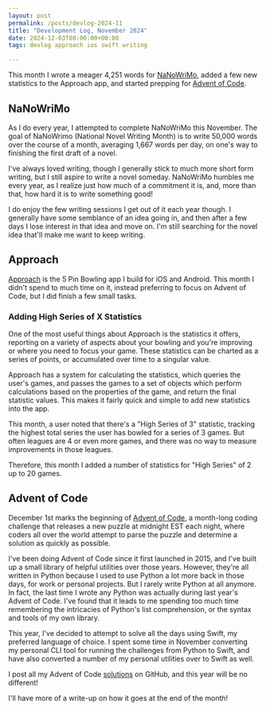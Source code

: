 ```yaml
---
layout: post
permalink: /posts/devlog-2024-11
title: "Development Log, November 2024"
date: 2024-12-03T08:00:00+00:00
tags: devlog approach ios swift writing

---
```


This month I wrote a meager 4,251 words for [NaNoWriMo](https://nanowrimo.org/), added a few new statistics to the Approach app, and started prepping for [Advent of Code](https://adventofcode.com/).

## NaNoWriMo

As I do every year, I attempted to complete NaNoWriMo this November. The goal of NaNoWrimo (National Novel Writing Month) is to write 50,000 words over the course of a month, averaging 1,667 words per day, on one's way to finishing the first draft of a novel.

I've always loved writing, though I generally stick to much more short form writing, but I still aspire to write a novel someday. NaNoWriMo humbles me every year, as I realize just how much of a commitment it is, and, more than that, how hard it is to write something good!

I do enjoy the few writing sessions I get out of it each year though. I generally have some semblance of an idea going in, and then after a few days I lose interest in that idea and move on. I'm still searching for the novel idea that'll make me want to keep writing.

## Approach

[Approach](https://tryapproach.app) is the 5 Pin Bowling app I build for iOS and Android. This month I didn't spend to much time on it, instead preferring to focus on Advent of Code, but I did finish a few small tasks.

### Adding High Series of X Statistics

One of the most useful things about Approach is the statistics it offers, reporting on a variety of aspects about your bowling and you're improving or where you need to focus your game. These statistics can be charted as a series of points, or accumulated over time to a singular value.

Approach has a system for calculating the statistics, which queries the user's games, and passes the games to a set of objects which perform calculations based on the properties of the game, and return the final statistic values. This makes it fairly quick and simple to add new statistics into the app.

This month, a user noted that there's a "High Series of 3" statistic, tracking the highest total series the user has bowled for a series of 3 games. But often leagues are 4 or even more games, and there was no way to measure improvements in those leagues.

Therefore, this month I added a number of statistics for "High Series" of 2 up to 20 games.

## Advent of Code

December 1st marks the beginning of [Advent of Code](https://adventofcode.com/), a month-long coding challenge that releases a new puzzle at midnight EST each night, where coders all over the world attempt to parse the puzzle and determine a solution as quickly as possible.

I've been doing Advent of Code since it first launched in 2015, and I've built up a small library of helpful utilities over those years. However, they're all written in Python because I used to use Python a lot more back in those days, for work or personal projects. But I rarely write Python at all anymore. In fact, the last time I wrote any Python was actually during last year's Advent of Code. I've found that it leads to me spending too much time remembering the intricacies of Python's list comprehension, or the syntax and tools of my own library.

This year, I've decided to attempt to solve all the days using Swift, my preferred language of choice. I spent some time in November converting my personal CLI tool for running the challenges from Python to Swift, and have also converted a number of my personal utilities over to Swift as well.

I post all my Advent of Code [solutions](https://github.com/autoreleasefool/advent-of-code) on GitHub, and this year will be no different!

I'll have more of a write-up on how it goes at the end of the month!
